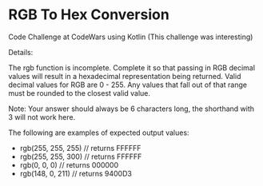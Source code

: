 # RGB To Hex Conversion
Code Challenge at CodeWars using Kotlin (This challenge was interesting)

Details:

The rgb function is incomplete. Complete it so that passing in RGB decimal values will result in a hexadecimal representation being returned. Valid decimal values for RGB are 0 - 255. Any values that fall out of that range must be rounded to the closest valid value.

Note: Your answer should always be 6 characters long, the shorthand with 3 will not work here.

The following are examples of expected output values:

* rgb(255, 255, 255) // returns FFFFFF
* rgb(255, 255, 300) // returns FFFFFF
* rgb(0, 0, 0) // returns 000000
* rgb(148, 0, 211) // returns 9400D3

